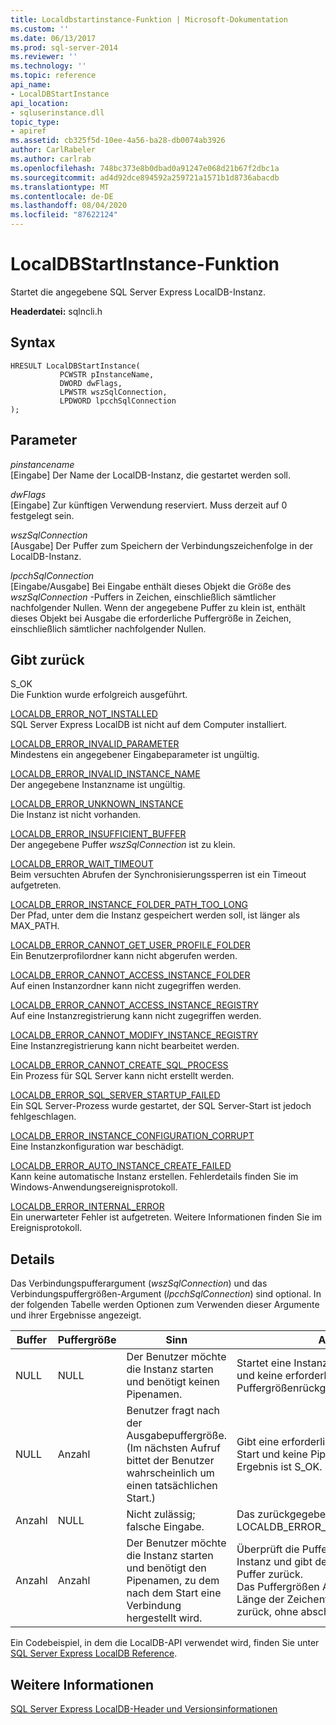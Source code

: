 ```yaml
---
title: Localdbstartinstance-Funktion | Microsoft-Dokumentation
ms.custom: ''
ms.date: 06/13/2017
ms.prod: sql-server-2014
ms.reviewer: ''
ms.technology: ''
ms.topic: reference
api_name:
- LocalDBStartInstance
api_location:
- sqluserinstance.dll
topic_type:
- apiref
ms.assetid: cb325f5d-10ee-4a56-ba28-db0074ab3926
author: CarlRabeler
ms.author: carlrab
ms.openlocfilehash: 748bc373e8b0dbad0a91247e068d21b67f2dbc1a
ms.sourcegitcommit: ad4d92dce894592a259721a1571b1d8736abacdb
ms.translationtype: MT
ms.contentlocale: de-DE
ms.lasthandoff: 08/04/2020
ms.locfileid: "87622124"
---
```

# <a name="localdbstartinstance-function"></a>LocalDBStartInstance-Funktion
  Startet die angegebene SQL Server Express LocalDB-Instanz.  
  
 **Headerdatei:** sqlncli.h  
  
## <a name="syntax"></a>Syntax  
  
```  
HRESULT LocalDBStartInstance(  
           PCWSTR pInstanceName,  
           DWORD dwFlags,   
           LPWSTR wszSqlConnection,   
           LPDWORD lpcchSqlConnection   
);  
```  
  
## <a name="parameters"></a>Parameter  
 *pinstancename*  
 [Eingabe] Der Name der LocalDB-Instanz, die gestartet werden soll.  
  
 *dwFlags*  
 [Eingabe] Zur künftigen Verwendung reserviert. Muss derzeit auf 0 festgelegt sein.  
  
 *wszSqlConnection*  
 [Ausgabe] Der Puffer zum Speichern der Verbindungszeichenfolge in der LocalDB-Instanz.  
  
 *lpcchSqlConnection*  
 [Eingabe/Ausgabe] Bei Eingabe enthält dieses Objekt die Größe des *wszSqlConnection* -Puffers in Zeichen, einschließlich sämtlicher nachfolgender Nullen. Wenn der angegebene Puffer zu klein ist, enthält dieses Objekt bei Ausgabe die erforderliche Puffergröße in Zeichen, einschließlich sämtlicher nachfolgender Nullen.  
  
## <a name="returns"></a>Gibt zurück  
 S_OK  
 Die Funktion wurde erfolgreich ausgeführt.  
  
 [LOCALDB_ERROR_NOT_INSTALLED](../express-localdb-error-messages/localdb-error-not-installed.md)  
 SQL Server Express LocalDB ist nicht auf dem Computer installiert.  
  
 [LOCALDB_ERROR_INVALID_PARAMETER](../express-localdb-error-messages/localdb-error-invalid-parameter.md)  
 Mindestens ein angegebener Eingabeparameter ist ungültig.  
  
 [LOCALDB_ERROR_INVALID_INSTANCE_NAME](../express-localdb-error-messages/localdb-error-invalid-instance-name.md)  
 Der angegebene Instanzname ist ungültig.  
  
 [LOCALDB_ERROR_UNKNOWN_INSTANCE](../express-localdb-error-messages/localdb-error-unknown-instance.md)  
 Die Instanz ist nicht vorhanden.  
  
 [LOCALDB_ERROR_INSUFFICIENT_BUFFER](../express-localdb-error-messages/localdb-error-insufficient-buffer.md)  
 Der angegebene Puffer *wszSqlConnection* ist zu klein.  
  
 [LOCALDB_ERROR_WAIT_TIMEOUT](../express-localdb-error-messages/localdb-error-wait-timeout.md)  
 Beim versuchten Abrufen der Synchronisierungssperren ist ein Timeout aufgetreten.  
  
 [LOCALDB_ERROR_INSTANCE_FOLDER_PATH_TOO_LONG](../express-localdb-error-messages/localdb-error-instance-folder-path-too-long.md)  
 Der Pfad, unter dem die Instanz gespeichert werden soll, ist länger als MAX_PATH.  
  
 [LOCALDB_ERROR_CANNOT_GET_USER_PROFILE_FOLDER](../express-localdb-error-messages/localdb-error-cannot-get-user-profile-folder.md)  
 Ein Benutzerprofilordner kann nicht abgerufen werden.  
  
 [LOCALDB_ERROR_CANNOT_ACCESS_INSTANCE_FOLDER](../express-localdb-error-messages/localdb-error-cannot-access-instance-folder.md)  
 Auf einen Instanzordner kann nicht zugegriffen werden.  
  
 [LOCALDB_ERROR_CANNOT_ACCESS_INSTANCE_REGISTRY](../express-localdb-error-messages/localdb-error-cannot-access-instance-registry.md)  
 Auf eine Instanzregistrierung kann nicht zugegriffen werden.  
  
 [LOCALDB_ERROR_CANNOT_MODIFY_INSTANCE_REGISTRY](../express-localdb-error-messages/localdb-error-cannot-modify-instance-registry.md)  
 Eine Instanzregistrierung kann nicht bearbeitet werden.  
  
 [LOCALDB_ERROR_CANNOT_CREATE_SQL_PROCESS](../express-localdb-error-messages/localdb-error-cannot-create-sql-process.md)  
 Ein Prozess für SQL Server kann nicht erstellt werden.  
  
 [LOCALDB_ERROR_SQL_SERVER_STARTUP_FAILED](../express-localdb-error-messages/localdb-error-sql-server-startup-failed.md)  
 Ein SQL Server-Prozess wurde gestartet, der SQL Server-Start ist jedoch fehlgeschlagen.  
  
 [LOCALDB_ERROR_INSTANCE_CONFIGURATION_CORRUPT](../express-localdb-error-messages/localdb-error-instance-configuration-corrupt.md)  
 Eine Instanzkonfiguration war beschädigt.  
  
 [LOCALDB_ERROR_AUTO_INSTANCE_CREATE_FAILED](../express-localdb-error-messages/localdb-error-auto-instance-create-failed.md)  
 Kann keine automatische Instanz erstellen. Fehlerdetails finden Sie im Windows-Anwendungsereignisprotokoll.  
  
 [LOCALDB_ERROR_INTERNAL_ERROR](../express-localdb-error-messages/localdb-error-internal-error.md)  
 Ein unerwarteter Fehler ist aufgetreten. Weitere Informationen finden Sie im Ereignisprotokoll.  
  
## <a name="details"></a>Details  
 Das Verbindungspufferargument (*wszSqlConnection*) und das Verbindungspuffergrößen-Argument (*lpcchSqlConnection*) sind optional. In der folgenden Tabelle werden Optionen zum Verwenden dieser Argumente und ihrer Ergebnisse angezeigt.  
  
|Buffer|Puffergröße|Sinn|Aktion|  
|------------|-----------------|---------------|------------|  
|NULL|NULL|Der Benutzer möchte die Instanz starten und benötigt keinen Pipenamen.|Startet eine Instanz (keine Piperückgabe und keine erforderliche Puffergrößenrückgabe).|  
|NULL|Anzahl|Benutzer fragt nach der Ausgabepuffergröße. (Im nächsten Aufruf bittet der Benutzer wahrscheinlich um einen tatsächlichen Start.)|Gibt eine erforderliche Puffergröße (kein Start und keine Piperückgabe) zurück. Ergebnis ist S_OK.|  
|Anzahl|NULL|Nicht zulässig; falsche Eingabe.|Das zurückgegebene Ergebnis ist LOCALDB_ERROR_INVALID_PARAMETER.|  
|Anzahl|Anzahl|Der Benutzer möchte die Instanz starten und benötigt den Pipenamen, zu dem nach dem Start eine Verbindung hergestellt wird.|Überprüft die Puffergröße, startet die Instanz und gibt den Pipenamen im Puffer zurück. <br />Das Puffergrößen Argument gibt die Länge der Zeichenfolge "Server =" zurück, ohne abschließende Nullen.|  
  
 Ein Codebeispiel, in dem die LocalDB-API verwendet wird, finden Sie unter [SQL Server Express LocalDB Reference](../sql-server-express-localdb-reference.md).  
  
## <a name="see-also"></a>Weitere Informationen  
 [SQL Server Express LocalDB-Header und Versionsinformationen](sql-server-express-localdb-header-and-version-information.md)  
  
  
